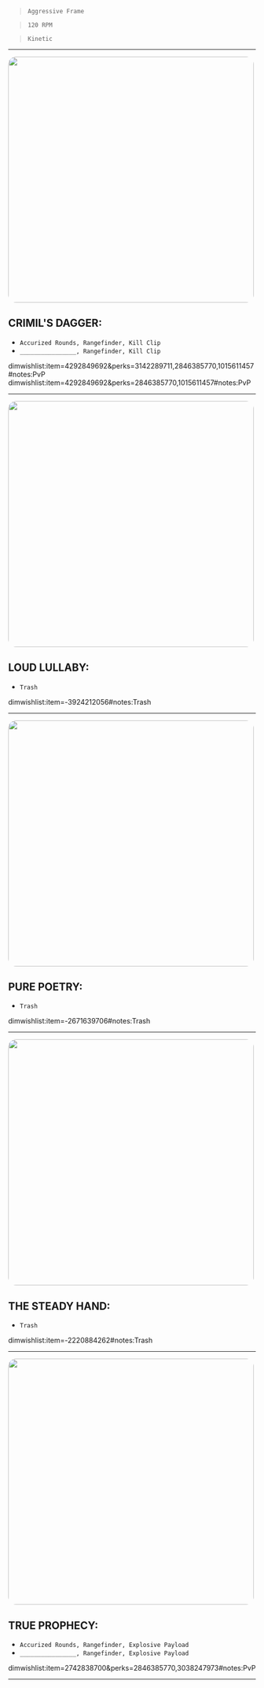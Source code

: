 > `Aggressive Frame`

> `120 RPM`

> `Kinetic`

---

<img src="https://bungie.net/common/destiny2_content/screenshots/4292849692.jpg" width="500px" style="border-radius: 16px">

## CRIMIL'S DAGGER:

-   `Accurized Rounds, Rangefinder, Kill Clip`
-   `________________, Rangefinder, Kill Clip`

dimwishlist:item=4292849692&perks=3142289711,2846385770,1015611457#notes:PvP  
dimwishlist:item=4292849692&perks=2846385770,1015611457#notes:PvP

---

<img src="https://bungie.net/common/destiny2_content/screenshots/3924212056.jpg" width="500px" style="border-radius: 16px">

## LOUD LULLABY:

-   `Trash`

dimwishlist:item=-3924212056#notes:Trash

---

<img src="https://bungie.net/common/destiny2_content/screenshots/2671639706.jpg" width="500px" style="border-radius: 16px">

## PURE POETRY:

-   `Trash`

dimwishlist:item=-2671639706#notes:Trash

---

<img src="https://bungie.net/common/destiny2_content/screenshots/2220884262.jpg" width="500px" style="border-radius: 16px">

## THE STEADY HAND:

-   `Trash`

dimwishlist:item=-2220884262#notes:Trash

---

<img src="https://bungie.net/common/destiny2_content/screenshots/2742838700.jpg" width="500px" style="border-radius: 16px">

## TRUE PROPHECY:

-   `Accurized Rounds, Rangefinder, Explosive Payload`
-   `________________, Rangefinder, Explosive Payload`

dimwishlist:item=2742838700&perks=2846385770,3038247973#notes:PvP

---
